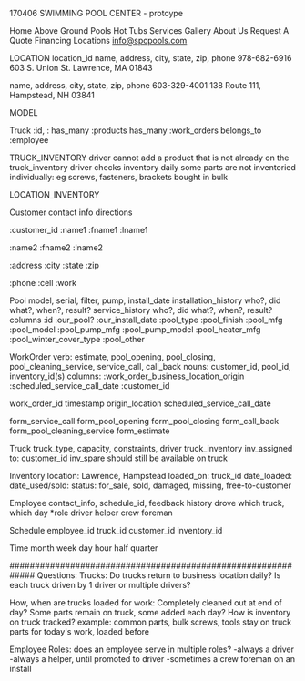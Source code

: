 170406
SWIMMING POOL CENTER - protoype

Home  Above Ground Pools  Hot Tubs  Services  Gallery  About Us  Request A Quote  Financing  Locations
info@spcpools.com


LOCATION
  location_id
  name, address, city, state, zip, phone
    978-682-6916
    603 S. Union St. Lawrence, MA 01843

  name, address, city, state, zip, phone
    603-329-4001
    138 Route 111, Hampstead, NH 03841

 
MODEL

Truck :id, :
  has_many :products
  has_many :work_orders
  belongs_to :employee

TRUCK_INVENTORY
  driver cannot add a product that is not already on the truck_inventory
  driver checks inventory daily
  some parts are not inventoried individually: eg screws, fasteners, brackets bought in bulk



LOCATION_INVENTORY

Customer
  contact info
  directions

  :customer_id
  :name1
  :fname1
  :lname1

  :name2
  :fname2
  :lname2

  :address
  :city
  :state
  :zip

  :phone
  :cell
  :work

Pool
  model, serial, filter, pump, install_date
  installation_history
    who?, did what?, when?, result?
  service_history
    who?, did what?, when?, result?
  columns
    :id
    :our_pool?
    :our_install_date
    :pool_type
    :pool_finish
    :pool_mfg
    :pool_model
    :pool_pump_mfg
    :pool_pump_model
    :pool_heater_mfg
    :pool_winter_cover_type
    :pool_other

WorkOrder
  verb: estimate, pool_opening, pool_closing, pool_cleaning_service, service_call, call_back 
  nouns: customer_id, pool_id, inventory_id(s) 
  columns:
    :work_order_business_location_origin
    :scheduled_service_call_date
    :customer_id


  work_order_id
  timestamp
  origin_location
  scheduled_service_call_date

  form_service_call
  form_pool_opening
  form_pool_closing
  form_call_back
  form_pool_cleaning_service
  form_estimate


Truck
  truck_type, capacity, constraints, driver
  truck_inventory
    inv_assigned 
      to: customer_id
    inv_spare
      should still be available on truck

Inventory
  location: Lawrence, Hampstead 
  loaded_on: truck_id
  date_loaded:
  date_used/sold:
  status: for_sale, sold, damaged, missing, free-to-customer

Employee
  contact_info, schedule_id, feedback
  history
    drove which truck, which day
  *role
    driver
    helper
    crew foreman

Schedule
  employee_id
  truck_id
  customer_id
  inventory_id

Time
  month
  week
  day
  hour
  half
  quarter




#############################################################
Questions:
  Trucks:
    Do trucks return to business location daily?
    Is each truck driven by 1 driver or multiple drivers?
  
  How, when are trucks loaded for work:
    Completely cleaned out at end of day?
    Some parts remain on truck, some added each day?
    How is inventory on truck tracked?
      example: common parts, bulk screws, tools stay on truck
               parts for today's work, loaded before 

  Employee
    Roles: does an employee serve in multiple roles?
      -always a driver
      -always a helper, until promoted to driver
      -sometimes a crew foreman on an install









